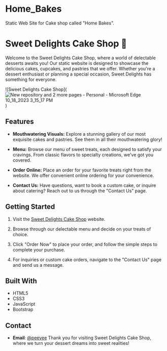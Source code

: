 # Home_Bakes
Static Web Site for Cake shop called "Home Bakes".

# Sweet Delights Cake Shop 🍰

Welcome to the Sweet Delights Cake Shop, where a world of delectable desserts awaits you! Our static website is designed to showcase the delicious cakes, cupcakes, and pastries that we offer. Whether you're a dessert enthusiast or planning a special occasion, Sweet Delights has something for everyone.

![Sweet Delights Cake Shop](![New repository and 2 more pages - Personal - Microsoft​ Edge 10_18_2023 3_15_17 PM](https://github.com/Muhammed-shamal/Home_Bakes/assets/108850156/01c68aad-cffc-4697-9d1f-da16bc626b73)
)

## Features

- **Mouthwatering Visuals:** Explore a stunning gallery of our most exquisite cakes and pastries. See them in all their mouthwatering glory!

- **Menu:** Browse our menu of sweet treats, each designed to satisfy your cravings. From classic flavors to specialty creations, we've got you covered.

- **Order Online:** Place an order for your favorite treats right from the website. We offer convenient online ordering for your convenience.

- **Contact Us:** Have questions, want to book a custom cake, or inquire about catering? Reach out to us through the "Contact Us" page.

## Getting Started

1. Visit the [Sweet Delights Cake Shop](https://www.sweetdelights.com) website.

2. Browse through our delectable menu and decide on your treats of choice.

3. Click "Order Now" to place your order, and follow the simple steps to complete your purchase.

4. For inquiries or custom cake orders, navigate to the "Contact Us" page and send us a message.

## Built With

- HTML5
- CSS3
- JavaScript
- Bootstrap 

## Contact

* **Email**: [@peevee](muhammedshamalpv@gmail.com)
Thank you for visiting Sweet Delights Cake Shop, where we turn your dessert dreams into sweet realities!
